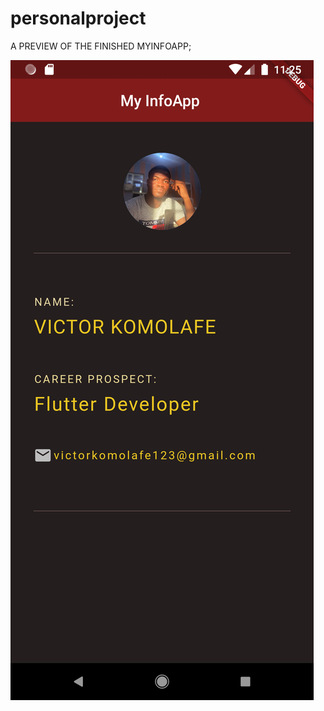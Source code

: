 # personalproject

A PREVIEW OF THE FINISHED MYINFOAPP;

![A PREVIEW OF THE FINISHED MYINFOAPP](assets/MyInfoApp.png)